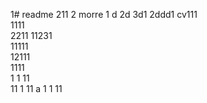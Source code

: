 1# readme 211
2 morre
1 d
2d
3d1 
2ddd1 
cv111  
1111  
2211 
11231     
11111        
12111            
1111  
1  1
11    
11
1 
11   a 
1 
1
11
 

